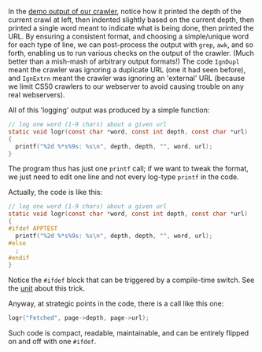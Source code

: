 In the [demo output of our crawler](#crawler-output), notice how it printed the depth of the current crawl at left, then indented slightly based on the current depth, then printed a single word meant to indicate what is being done, then printed the URL.
By ensuring a consistent format, and choosing a simple/unique word for each type of line, we can post-process the output with `grep`, `awk`, and so forth, enabling us to run various checks on the output of the crawler.
(Much better than a mish-mash of arbitrary output formats!)
The code `IgnDupl` meant the crawler was ignoring a duplicate URL (one it had seen before), and `IgnExtrn` meant the crawler was ignoring an 'external' URL (because we limit CS50 crawlers to our webserver to avoid causing trouble on any real webservers).

All of this 'logging' output was produced by a simple function:

```c
// log one word (1-9 chars) about a given url                                   
static void logr(const char *word, const int depth, const char *url)
{
  printf("%2d %*s%9s: %s\n", depth, depth, "", word, url);
}
```

The program thus has just one `printf` call; if we want to tweak the format, we just need to edit one line and not every log-type `printf` in the code.

Actually, the code is like this:

```c
// log one word (1-9 chars) about a given url                                   
static void logr(const char *word, const int depth, const char *url)
{
#ifdef APPTEST
  printf("%2d %*s%9s: %s\n", depth, depth, "", word, url);
#else
  ;
#endif
}
```

Notice the `#ifdef` block that can be triggered by a compile-time switch.
See the [unit](https://github.com/cs50dartmouth21FS1/home/blob/main/knowledge/units/c-conditional-compilation.md) about this trick.

Anyway, at strategic points in the code, there is a call like this one:

```c
logr("Fetched", page->depth, page->url);
```

Such code is compact, readable, maintainable, and can be entirely flipped on and off with one `#ifdef`.
